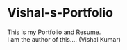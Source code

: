 # Vishal-s-Portfolio
This is my Portfolio and Resume.
<br>
I am the author of this....
(Vishal Kumar)
